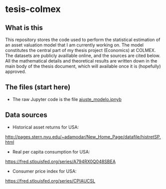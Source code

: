 # tesis-colmex

## What is this

This repository stores the code used to perform the statistical estimation of an asset valuation model that I am currently working on. The model constitutes the central part of my thesis project (Economics) at COLMEX. The datasets are publicly availlable online, and the sources are cited below. All the mathematical details and theoretical results are written down in the main body of the thesis document, which will available once it is (hopefully) approved.

## The files (start here)

* The raw Jupyter code is the file [ajuste_modelo.ipnyb](ajuste_modelo.ipnyb)

## Data sources

* Historical asset returns for USA:

http://pages.stern.nyu.edu/~adamodar/New_Home_Page/datafile/histretSP.html

* Real per capita consumption for USA:

https://fred.stlouisfed.org/series/A794RX0Q048SBEA

* Consumer price index for USA:

https://fred.stlouisfed.org/series/CPIAUCSL

